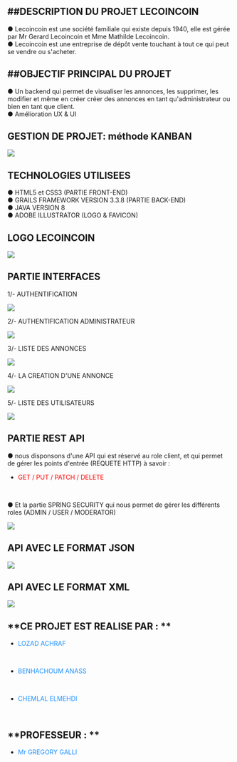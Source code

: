## **##DESCRIPTION DU PROJET LECOINCOIN**

● Lecoincoin est une société familiale qui existe depuis 1940, elle est gérée par Mr Gerard Lecoincoin et Mme Mathilde Lecoincoin.<br>
● Lecoincoin est une entreprise de dépôt vente touchant à tout ce qui peut se vendre ou s'acheter.<br>

## **##OBJECTIF PRINCIPAL DU PROJET**

● Un backend qui permet de visualiser les annonces, les supprimer, les modifier et même en créer créer des annonces en tant qu'administrateur ou bien en tant que client.<br>
● Amélioration UX & UI<br>

## **GESTION DE PROJET: méthode KANBAN**
![](D:\FILES\5IIR\MASTER_MBDS\SCREENSHOTS\1.PNG)

## **TECHNOLOGIES UTILISEES**

● HTML5 et CSS3 (PARTIE FRONT-END)<br>
● GRAILS FRAMEWORK VERSION 3.3.8 (PARTIE BACK-END)<br>
● JAVA VERSION 8<br>
● ADOBE ILLUSTRATOR (LOGO & FAVICON)<br>

## **LOGO LECOINCOIN**

![](../../IMG_PROJET/logo.png)

## **PARTIE INTERFACES**

1/- AUTHENTIFICATION<br> 

![](D:\FILES\5IIR\MASTER_MBDS\SCREENSHOTS\2.PNG)

2/- AUTHENTIFICATION ADMINISTRATEUR

![](D:\FILES\5IIR\MASTER_MBDS\SCREENSHOTS\3.PNG)

3/- LISTE DES ANNONCES 

![](D:\FILES\5IIR\MASTER_MBDS\SCREENSHOTS\4.PNG)

4/- LA CREATION D'UNE ANNONCE

![](D:\FILES\5IIR\MASTER_MBDS\SCREENSHOTS\5.PNG)

5/- LISTE DES UTILISATEURS

![](D:\FILES\5IIR\MASTER_MBDS\SCREENSHOTS\6.PNG)

## **PARTIE REST API**
● nous disponsons d'une API qui est réservé au role client, et qui permet de gérer les points d'entrée (REQUETE HTTP) à savoir :<br>

- <p style="color:#FF0000">GET / PUT / PATCH / DELETE </p><br> 

● Et la partie SPRING SECURITY qui nous permet  de gérer les différents roles (ADMIN / USER / MODERATOR)<br>

![](D:\FILES\5IIR\MASTER_MBDS\SCREENSHOTS\7.PNG)

## **API AVEC LE FORMAT JSON**

![](D:\FILES\5IIR\MASTER_MBDS\SCREENSHOTS\8.PNG)

## **API AVEC LE FORMAT XML**

![](D:\FILES\5IIR\MASTER_MBDS\SCREENSHOTS\9.PNG)

## **CE PROJET EST REALISE PAR : **
- <p style="color:#1E90FF">LOZAD ACHRAF</p><br>
- <p style="color:#1E90FF">BENHACHOUM ANASS</p><br>
- <p style="color:#1E90FF">CHEMLAL ELMEHDI</p><br>

## **PROFESSEUR : **

- <p style="color:#1E90FF">Mr GREGORY GALLI</p><br>